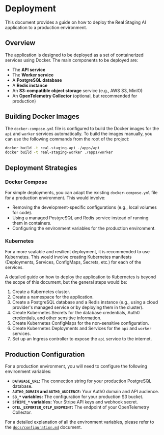 # Deployment

This document provides a guide on how to deploy the Real Staging AI application to a production environment.

## Overview

The application is designed to be deployed as a set of containerized services using Docker. The main components to be deployed are:

-   The **API service**
-   The **Worker service**
-   A **PostgreSQL database**
-   A **Redis instance**
-   An **S3-compatible object storage** service (e.g., AWS S3, MinIO)
-   An **OpenTelemetry Collector** (optional, but recommended for production)

## Building Docker Images

The `docker-compose.yml` file is configured to build the Docker images for the `api` and `worker` services automatically. To build the images manually, you can use the following commands from the root of the project:

```bash
docker build -t real-staging-api ./apps/api
docker build -t real-staging-worker ./apps/worker
```

## Deployment Strategies

### Docker Compose

For simple deployments, you can adapt the existing `docker-compose.yml` file for a production environment. This would involve:

-   Removing the development-specific configurations (e.g., local volumes for code).
-   Using a managed PostgreSQL and Redis service instead of running them in containers.
-   Configuring the environment variables for the production environment.

### Kubernetes

For a more scalable and resilient deployment, it is recommended to use Kubernetes. This would involve creating Kubernetes manifests (Deployments, Services, ConfigMaps, Secrets, etc.) for each of the services.

A detailed guide on how to deploy the application to Kubernetes is beyond the scope of this document, but the general steps would be:

1.  Create a Kubernetes cluster.
2.  Create a namespace for the application.
3.  Create a PostgreSQL database and a Redis instance (e.g., using a cloud provider's managed service or by deploying them in the cluster).
4.  Create Kubernetes Secrets for the database credentials, Auth0 credentials, and other sensitive information.
5.  Create Kubernetes ConfigMaps for the non-sensitive configuration.
6.  Create Kubernetes Deployments and Services for the `api` and `worker` services.
7.  Set up an Ingress controller to expose the `api` service to the internet.

## Production Configuration

For a production environment, you will need to configure the following environment variables:

-   **`DATABASE_URL`:** The connection string for your production PostgreSQL database.
-   **`AUTH0_DOMAIN` and `AUTH0_AUDIENCE`:** Your Auth0 domain and API audience.
-   **`S3_*` variables:** The configuration for your production S3 bucket.
-   **`STRIPE_*` variables:** Your Stripe API keys and webhook secret.
-   **`OTEL_EXPORTER_OTLP_ENDPOINT`:** The endpoint of your OpenTelemetry Collector.

For a detailed explanation of all the environment variables, please refer to the [`docs/configuration.md`](configuration.md) document.
